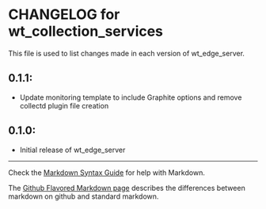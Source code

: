 # CHANGELOG for wt_collection_services

This file is used to list changes made in each version of wt_edge_server.

## 0.1.1:

* Update monitoring template to include Graphite options and remove collectd plugin file creation

## 0.1.0:

* Initial release of wt_edge_server

- - - 
Check the [Markdown Syntax Guide](http://daringfireball.net/projects/markdown/syntax) for help with Markdown.

The [Github Flavored Markdown page](http://github.github.com/github-flavored-markdown/) describes the differences between markdown on github and standard markdown.
